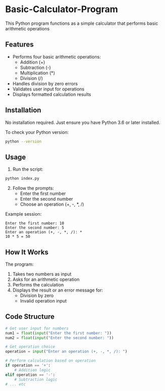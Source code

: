 # Basic-Calculator-Program
This Python program functions as a simple calculator that performs basic arithmetic operations

## Features

- Performs four basic arithmetic operations:
  - Addition (+)
  - Subtraction (-)
  - Multiplication (*)
  - Division (/)
- Handles division by zero errors
- Validates user input for operations
- Displays formatted calculation results

## Installation

No installation required. Just ensure you have Python 3.6 or later installed.

To check your Python version:
```bash
python --version
```

## Usage

1. Run the script:
```bash
python index.py
```

2. Follow the prompts:
   - Enter the first number
   - Enter the second number
   - Choose an operation (+, -, *, /)

Example session:
```
Enter the first number: 10
Enter the second number: 5
Enter an operation (+, -, *, /): *
10 * 5 = 50
```

## How It Works

The program:
1. Takes two numbers as input
2. Asks for an arithmetic operation
3. Performs the calculation
4. Displays the result or an error message for:
   - Division by zero
   - Invalid operation input

## Code Structure

```python
# Get user input for numbers
num1 = float(input("Enter the first number: "))
num2 = float(input("Enter the second number: "))

# Get operation choice
operation = input("Enter an operation (+, -, *, /): ")

# Perform calculation based on operation
if operation == '+':
    # Addition logic
elif operation == '-':
    # Subtraction logic
# ... etc
```
